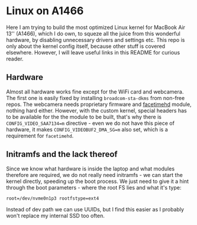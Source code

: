 Linux on A1466
==============

Here I  am trying to build  the most optimized Linux  kernel for MacBook
Air 13''  (A1466), which  I do own,  to squeze all  the juice  from this
wonderful hardware,  by disabling unnecessary drivers  and settings etc.
This repo is only about the kernel config itself, because other stuff is
covered elsewhere. However, I will leave useful links in this README for
curious reader.

## Hardware

Almost all hardware  works fine except for the WiFi  card and webcamera.
The  first  one  is   easily  fixed  by  installing  `broadcom-sta-dkms`
from  non-free  repos.  The  webcamera needs  proprietary  firmware  and
[facetimehd][]  module, nothing  hard either.  However, with  the custom
kernel, special  headers has to  be available for  the the module  to be
built, that's why there is  `CONFIG_VIDEO_SAA7134=m` directive - even we
do not have this piece of hardware, it makes `CONFIG_VIDEOBUF2_DMA_SG=m`
also set, which is a requirement for `facetimehd`.

[facetimehd]: https://github.com/patjak/facetimehd/wiki

## Initramfs and the lack thereof

Since  we know  what  hardware is  inside the  laptop  and what  modules
therefore are required,  we do not really need initramfs  - we can start
the kernel directly, speeding up the  boot process. We just need to give
it a hint through the boot parameters  - where the root FS lies and what
it's type:

```
root=/dev/nvme0n1p3 rootfstype=ext4
```

Instead  of dev  path we  can use  UUIDs, but  I find  this easier  as I
probably won't replace my internal SSD too often.
